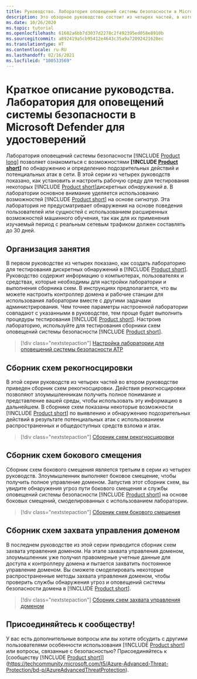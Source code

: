 ```yaml
---
title: Руководство. Лаборатория оповещений системы безопасности в Microsoft Defender для удостоверений
description: Это обзорное руководство состоит из четырех частей, в которых показано, как использовать лабораторию оповещений системы безопасности Microsoft Defender для удостоверений для моделирования и обнаружения угроз с помощью Defender для удостоверений.
ms.date: 10/26/2020
ms.topic: tutorial
ms.openlocfilehash: 61602a6bb7d3037d2278c2f492395ed058e8910b
ms.sourcegitcommit: a892419a5cb95412e4643c35a9a72092421628ec
ms.translationtype: HT
ms.contentlocale: ru-RU
ms.lasthandoff: 02/16/2021
ms.locfileid: "100533569"
---
```

# <a name="tutorial-overview-microsoft-defender-for-identity-security-alert-lab"></a>Краткое описание руководства. Лаборатория для оповещений системы безопасности в Microsoft Defender для удостоверений

Лаборатория оповещений системы безопасности [!INCLUDE [Product long](includes/product-long.md)] позволяет ознакомиться с возможностями **[!INCLUDE [Product short](includes/product-short.md)]** по обнаружению и определению подозрительных действий и потенциальных атак в сети. В этой серии из четырех руководств показано, как установить и настроить рабочую среду для тестирования некоторых [!INCLUDE [Product short](includes/product-short.md)]дискретных *обнаружений в*. В лаборатории основное внимание уделяется использованию возможностей [!INCLUDE [Product short](includes/product-short.md)] на основе *сигнатур*. Эта лаборатория не предусматривает обнаружения на основе поведения пользователей или сущностей с использованием расширенных возможностей машинного обучения, так как для их применения изучаемый период с реальным сетевым трафиком должен составлять до 30 дней.

## <a name="lab-setup"></a>Организация занятия

В первом руководстве из четырех показано, как создать лабораторию для тестирования дискретных обнаружений в [!INCLUDE [Product short](includes/product-short.md)]. Руководство содержит информацию о компьютерах, пользователях и средствах, которые необходимы для настройки лаборатории и выполнения сборника схем. В инструкциях предполагается, что вы можете настроить контроллер домена и рабочие станции для использования лаборатории вместе с другими задачами администрирования. Чем точнее параметры настроенной лаборатории совпадают с указанными в руководстве, тем проще будет выполнить процедуры тестирования [!INCLUDE [Product short](includes/product-short.md)]. Настроив лабораторию, используйте для тестирования сборники схем оповещений системы безопасности [!INCLUDE [Product short](includes/product-short.md)].

> [!div class="nextstepaction"]
> [Настройка лаборатории для оповещений системы безопасности ATP](playbook-setup-lab.md)

## <a name="reconnaissance-playbook"></a>Сборник схем рекогносцировки

В этой серии руководств из четырех частей во втором руководстве приведен сборник схем рекогносцировки. Действия рекогносцировки позволяют злоумышленникам получить полное понимание и представление вашей среды, чтобы использовать эту информацию в дальнейшем. В сборнике схем показаны некоторые возможности [!INCLUDE [Product short](includes/product-short.md)] по выявлению и обнаружению подозрительных действий в результате потенциальных атак с использованием распространенных и общедоступных средств взлома и атак.

> [!div class="nextstepaction"]
> [Сборник схем рекогносцировки](playbook-reconnaissance.md)

## <a name="lateral-movement-playbook"></a>Сборник схем бокового смещения

Сборник схем бокового смещения является третьим в серии из четырех руководств. Злоумышленник выполняет боковое смещение, чтобы получить полное управление доменом. Запустив этот сборник схем, вы увидите обнаружения угроз пути бокового смещения и службы оповещений системы безопасности [!INCLUDE [Product short](includes/product-short.md)] на основе боковых смещений, смоделированных с использованием лаборатории.  

> [!div class="nextstepaction"]
> [Сборник схем бокового смещения](playbook-lateral-movement.md)

## <a name="domain-dominance-playbook"></a>Сборник схем захвата управления доменом

В последнем руководстве из этой серии приводится сборник схем захвата управления доменом. На этапе захвата управления доменом, злоумышленник уже получил правомерные учетные данные для доступа к контроллеру домена и пытается захватить постоянное управление доменом. Вы сможете смоделировать некоторые распространенные методы захвата управления доменом, чтобы проверить службы обнаружения угроз и оповещений системы безопасности домена в [!INCLUDE [Product short](includes/product-short.md)].

> [!div class="nextstepaction"]
> [Сборник схем захвата управления доменом](playbook-domain-dominance.md)


## <a name="join-the-community"></a>Присоединяйтесь к сообществу!

У вас есть дополнительные вопросы или вы хотите обсудить с другими пользователями особенности использования [!INCLUDE [Product short](includes/product-short.md)] или вопросы, связанные с безопасностью? Присоединяйтесь к [сообществу [!INCLUDE [Product short](includes/product-short.md)]](https://techcommunity.microsoft.com/t5/Azure-Advanced-Threat-Protection/bd-p/AzureAdvancedThreatProtection).
